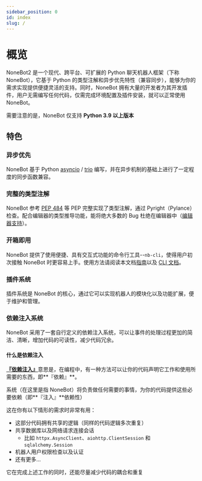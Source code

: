 ```yaml
---
sidebar_position: 0
id: index
slug: /
---
```


# 概览

NoneBot2 是一个现代、跨平台、可扩展的 Python 聊天机器人框架（下称 NoneBot），它基于 Python 的类型注解和异步优先特性（兼容同步），能够为你的需求实现提供便捷灵活的支持。同时，NoneBot 拥有大量的开发者为其开发插件，用户无需编写任何代码，仅需完成环境配置及插件安装，就可以正常使用 NoneBot。

需要注意的是，NoneBot 仅支持 **Python 3.9 以上版本**

## 特色

### 异步优先

NoneBot 基于 Python [asyncio](https://docs.python.org/zh-cn/3/library/asyncio.html) / [trio](https://trio.readthedocs.io/en/stable/) 编写，并在异步机制的基础上进行了一定程度的同步函数兼容。

### 完整的类型注解

NoneBot 参考 [PEP 484](https://www.python.org/dev/peps/pep-0484/) 等 PEP 完整实现了类型注解，通过 Pyright（Pylance） 检查。配合编辑器的类型推导功能，能将绝大多数的 Bug 杜绝在编辑器中（[编辑器支持](./editor-support)）。

### 开箱即用

NoneBot 提供了使用便捷、具有交互式功能的命令行工具--`nb-cli`，使得用户初次接触 NoneBot 时更容易上手。使用方法请阅读本文档[指南](./quick-start.mdx)以及 [CLI 文档](https://cli.nonebot.dev/)。

### 插件系统

插件系统是 NoneBot 的核心，通过它可以实现机器人的模块化以及功能扩展，便于维护和管理。

### 依赖注入系统

NoneBot 采用了一套自行定义的依赖注入系统，可以让事件的处理过程更加的简洁、清晰，增加代码的可读性，减少代码冗余。

#### 什么是依赖注入

[**『依赖注入』**](https://zh.wikipedia.org/wiki/%E6%8E%A7%E5%88%B6%E5%8F%8D%E8%BD%AC)意思是，在编程中，有一种方法可以让你的代码声明它工作和使用所需要的东西，即**『依赖』**。

系统（在这里是指 NoneBot）将负责做任何需要的事情，为你的代码提供这些必要依赖（即**『注入』**依赖性）

这在你有以下情形的需求时非常有用：

- 这部分代码拥有共享的逻辑（同样的代码逻辑多次重复）
- 共享数据库以及网络请求连接会话
  - 比如 `httpx.AsyncClient`、`aiohttp.ClientSession` 和 `sqlalchemy.Session`
- 机器人用户权限检查以及认证
- 还有更多...

它在完成上述工作的同时，还能尽量减少代码的耦合和重复
